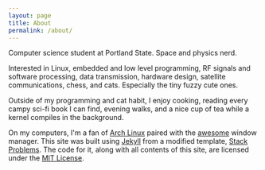 ```yaml
---
layout: page
title: About
permalink: /about/
---
```


Computer science student at Portland State. Space and physics nerd.

Interested in Linux, embedded and low level programming, RF signals and software processing, data transmission, hardware design, satellite communications, chess, and cats. Especially the tiny fuzzy cute ones.

Outside of my programming and cat habit, I enjoy cooking, reading every campy sci-fi book I can find, evening walks, and a nice cup of tea while a kernel compiles in the background.

On my computers, I'm a fan of [Arch Linux](https://www.archlinux.org/) paired with the [awesome](https://awesome.naquadah.org/) window manager. This site was built using [Jekyll](https://jekyllrb.com/) from a modified template, [Stack Problems](https://github.com/agusmakmun/agusmakmun.github.io). The code for it, along with all contents of this site, are licensed under the [MIT License](#).